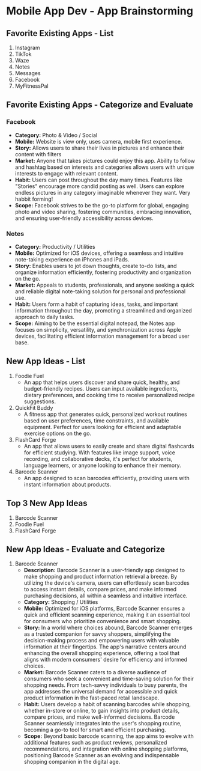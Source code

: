 Mobile App Dev - App Brainstorming
===

## Favorite Existing Apps - List
1. Instagram
1. TikTok
1. Waze
1. Notes
1. Messages
1. Facebook 
1. MyFitnessPal

## Favorite Existing Apps - Categorize and Evaluate
### Facebook 
   - **Category:** Photo & Video / Social 
   - **Mobile:** Website is view only, uses camera, mobile first experience.
   - **Story:** Allows users to share their lives in pictures and enhance their content with filters
   - **Market:** Anyone that takes pictures could enjoy this app. Ability to follow and hashtag based on interests and categories allows users with unique interests to engage with relevant content.
   - **Habit:** Users can post throughout the day many times. Features like "Stories" encourage more candid posting as well. Users can explore endless pictures in any category imaginable whenever they want. Very habbit forming!
   - **Scope:** Facebook strives to be the go-to platform for global, engaging photo and video sharing, fostering communities, embracing innovation, and ensuring user-friendly accessibility across devices.
### Notes
   - **Category:** Productivity / Utilities
   - **Mobile:** Optimized for iOS devices, offering a seamless and intuitive note-taking experience on iPhones and iPads.
   - **Story:** Enables users to jot down thoughts, create to-do lists, and organize information efficiently, fostering productivity and organization on the go.
   - **Market:** Appeals to students, professionals, and anyone seeking a quick and reliable digital note-taking solution for personal and professional use.
   - **Habit:** Users form a habit of capturing ideas, tasks, and important information throughout the day, promoting a streamlined and organized approach to daily tasks.
   - **Scope:** Aiming to be the essential digital notepad, the Notes app focuses on simplicity, versatility, and synchronization across Apple devices, facilitating efficient information management for a broad user base.

## New App Ideas - List
1. Foodie Fuel
   - An app that helps users discover and share quick, healthy, and budget-friendly recipes. Users can input available ingredients, dietary preferences, and cooking time to receive personalized recipe suggestions.
2. QuickFit Buddy
   - A fitness app that generates quick, personalized workout routines based on user preferences, time constraints, and available equipment. Perfect for users looking for efficient and adaptable exercise options on the go.
3. FlashCard Forge
   - An app that allows users to easily create and share digital flashcards for efficient studying. With features like image support, voice recording, and collaborative decks, it's perfect for students, language learners, or anyone looking to enhance their memory.
4. Barcode Scanner
   - An app designed to scan barcodes efficiently, providing users with instant information about products. 
     
## Top 3 New App Ideas
1. Barcode Scanner
2. Foodie Fuel
4. FlashCard Forge

## New App Ideas - Evaluate and Categorize
1. Barcode Scanner
   - **Description:** Barcode Scanner is a user-friendly app designed to make shopping and product information retrieval a breeze. By utilizing the device's camera, users can effortlessly scan barcodes to access instant details, compare prices, and make informed purchasing decisions, all within a seamless and intuitive interface.
   - **Category:** Shopping / Utilities
   - **Mobile:** Optimized for iOS platforms, Barcode Scanner ensures a quick and efficient scanning experience, making it an essential tool for consumers who prioritize convenience and smart shopping.
   - **Story:** In a world where choices abound, Barcode Scanner emerges as a trusted companion for savvy shoppers, simplifying the decision-making process and empowering users with valuable information at their fingertips. The app's narrative centers around enhancing the overall shopping experience, offering a tool that aligns with modern consumers' desire for efficiency and informed choices.
   - **Market:** Barcode Scanner caters to a diverse audience of consumers who seek a convenient and time-saving solution for their shopping needs. From tech-savvy individuals to busy parents, the app addresses the universal demand for accessible and quick product information in the fast-paced retail landscape.
   - **Habit:** Users develop a habit of scanning barcodes while shopping, whether in-store or online, to gain insights into product details, compare prices, and make well-informed decisions. Barcode Scanner seamlessly integrates into the user's shopping routine, becoming a go-to tool for smart and efficient purchasing.
   - **Scope:** Beyond basic barcode scanning, the app aims to evolve with additional features such as product reviews, personalized recommendations, and integration with online shopping platforms, positioning Barcode Scanner as an evolving and indispensable shopping companion in the digital age.
